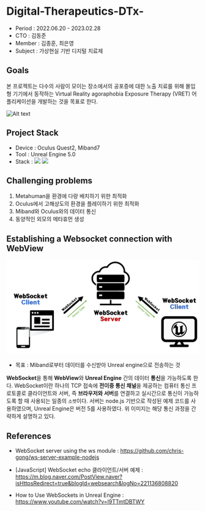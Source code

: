 # Digital-Therapeutics-DTx-

- Period : 2022.06.20 - 2023.02.28
- CTO : 김동준
- Member : 김종훈, 최은영
- Subject : 가상현실 기반 디지털 치료제
  
## Goals

본 프로젝트는 다수의 사람이 모이는 장소에서의 공포증에 대한 노출 치료를 위해 몰입형 기기에서 동작하는 Virtual Reality agoraphobia Exposure Therapy (VRET) 어플리케이션을 개발하는 것을 목표로 한다. 

![Alt text](images/train_cut.gif)

## Project Stack

- Device : Oculus Quest2, Miband7
- Tool : Unreal Engine 5.0
- Stack : <img src="https://img.shields.io/badge/C++-00599C?style=flat-square&logo=cplusplus&logoColor=white"/>  <img src="https://img.shields.io/badge/Javascript-ffb13b?style=flat-square&logo=javascript&logoColor=white"/>


## Challenging problems
1. Metahuman을 환경에 다량 배치하기 위한 최적화 
2. Oculus에서 고해상도의 환경을 플레이하기 위한 최적화
3. Miband와 Oculus와의 데이터 통신
4. 동양적인 외모의 메타휴먼 생성



## Establishing a Websocket connection with WebView

![Alt text](images/image-1.png)

- 목표 : Miband로부터 데이터를 수신받아 Unreal engine으로 전송하는 것
  
**WebSocket**을 통해 **WebView**와 **Unreal Engine** 간의 데이터 **통신**을 가능하도록 한다. WebSocket이란 하나의 TCP 접속에 **전이중 통신 채널**을 제공하는 컴퓨터 통신 프로토콜로 클라이언트와 서버, 즉 **브라우저와 서버**를 연결하고 실시간으로 통신이 가능하도록 할 때 사용되는 일종의 `소켓`이다. 서버는 node.js 기반으로 작성된 예제 코드를 사용하였으며, Unreal Engine은 버전 5를 사용하였다. 위 이미지는 해당 통신 과정을 간략하게 설명하고 있다. 


## References

- WebSocket server using the ws module :  https://github.com/chris-gong/ws-server-example-nodejs

- [JavaScript] WebSocket echo 클라이언트/서버 예제 : https://m.blog.naver.com/PostView.naver?isHttpsRedirect=true&blogId=websearch&logNo=221136808820

- How to Use WebSockets in Unreal Engine : https://www.youtube.com/watch?v=l9TTmtDBTWY
